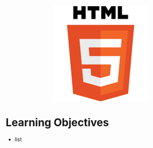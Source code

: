 <div style="display: flex; justify-content: center;">
  <img src="images/download.png"  width="50%"/>
</div>
<h1>Learning Objectives</h1>
<ul>
  <li>list</li>
</ul>
